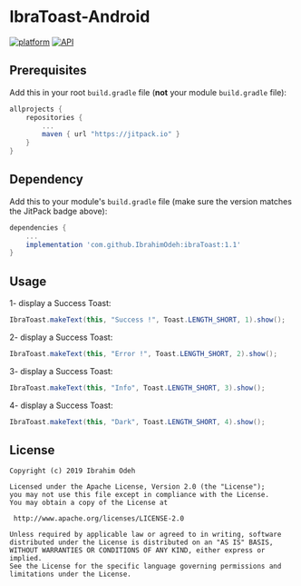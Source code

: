 # IbraToast-Android

[![platform](https://img.shields.io/badge/platform-Android-yellow.svg)](https://www.android.com)
[![API](https://img.shields.io/badge/API-19%2B-brightgreen.svg?style=plastic)](https://android-arsenal.com/api?level=19)

## Prerequisites

Add this in your root `build.gradle` file (**not** your module `build.gradle` file):

```gradle
allprojects {
	repositories {
		...
		maven { url "https://jitpack.io" }
	}
}
```

## Dependency

Add this to your module's `build.gradle` file (make sure the version matches the JitPack badge above):

```gradle
dependencies {
	...
	implementation 'com.github.IbrahimOdeh:ibraToast:1.1'
}
```
## Usage

1-  display a Success Toast:

``` java
IbraToast.makeText(this, "Success !", Toast.LENGTH_SHORT, 1).show();
```

2-  display a Success Toast:

``` java
IbraToast.makeText(this, "Error !", Toast.LENGTH_SHORT, 2).show();
```

3-  display a Success Toast:

``` java
IbraToast.makeText(this, "Info", Toast.LENGTH_SHORT, 3).show();
```

4-  display a Success Toast:

``` java
IbraToast.makeText(this, "Dark", Toast.LENGTH_SHORT, 4).show();
```

## License

```
Copyright (c) 2019 Ibrahim Odeh

Licensed under the Apache License, Version 2.0 (the "License");
you may not use this file except in compliance with the License.
You may obtain a copy of the License at

 http://www.apache.org/licenses/LICENSE-2.0

Unless required by applicable law or agreed to in writing, software
distributed under the License is distributed on an "AS IS" BASIS,
WITHOUT WARRANTIES OR CONDITIONS OF ANY KIND, either express or implied.
See the License for the specific language governing permissions and
limitations under the License.


